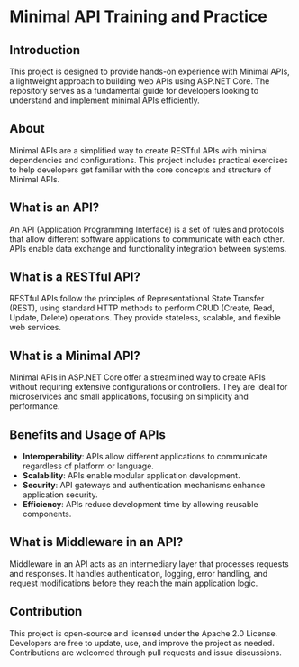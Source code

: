 # Minimal API Training and Practice

## Introduction
This project is designed to provide hands-on experience with Minimal APIs, a lightweight approach to building web APIs using ASP.NET Core. The repository serves as a fundamental guide for developers looking to understand and implement minimal APIs efficiently.

## About
Minimal APIs are a simplified way to create RESTful APIs with minimal dependencies and configurations. This project includes practical exercises to help developers get familiar with the core concepts and structure of Minimal APIs.

## What is an API?
An API (Application Programming Interface) is a set of rules and protocols that allow different software applications to communicate with each other. APIs enable data exchange and functionality integration between systems.

## What is a RESTful API?
RESTful APIs follow the principles of Representational State Transfer (REST), using standard HTTP methods to perform CRUD (Create, Read, Update, Delete) operations. They provide stateless, scalable, and flexible web services.

## What is a Minimal API?
Minimal APIs in ASP.NET Core offer a streamlined way to create APIs without requiring extensive configurations or controllers. They are ideal for microservices and small applications, focusing on simplicity and performance.

## Benefits and Usage of APIs
- **Interoperability**: APIs allow different applications to communicate regardless of platform or language.
- **Scalability**: APIs enable modular application development.
- **Security**: API gateways and authentication mechanisms enhance application security.
- **Efficiency**: APIs reduce development time by allowing reusable components.

## What is Middleware in an API?
Middleware in an API acts as an intermediary layer that processes requests and responses. It handles authentication, logging, error handling, and request modifications before they reach the main application logic.

## Contribution
This project is open-source and licensed under the Apache 2.0 License. Developers are free to update, use, and improve the project as needed. Contributions are welcomed through pull requests and issue discussions.
